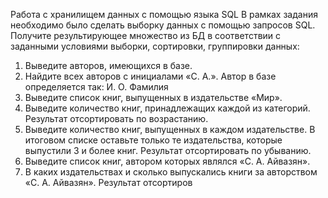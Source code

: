 Работа с хранилищем данных с помощью языка SQL
В рамках задания необходимо было сделать выборку данных с помощью запросов SQL. Получите
результирующее множество из БД в соответствии с заданными условиями выборки,
сортировки, группировки данных:
1. Выведите авторов, имеющихся в базе.
2. Найдите всех авторов с инициалами «С. А.». Автор в базе определяется так: И. О. Фамилия
3. Выведите список книг, выпущенных в издательстве «Мир».
4. Выведите количество книг, принадлежащих каждой из категорий. Результат отсортировать по
возрастанию.
5. Выведите количество книг, выпущенных в каждом издательстве. В итоговом списке оставьте только
те издательства, которые выпустили 3 и более книг. Результат отсортировать по убыванию.
6. Выведите список книг, автором которых являлся «С. А. Айвазян».
7. В каких издательствах и сколько выпускались книги за авторством «С. А. Айвазян». Результат
отсортиров
